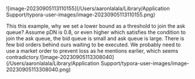 ![image-20230905113110155](/Users/aaronlalala/Library/Application Support/typora-user-images/image-20230905113110155.png)

This this example, why we set a lower bound as a threshold to join the ask queue? Assume pDN is 0.8, or even higher which satisfies the condition to join the ask queue, the bid queue is small and ask queue is large. There is few bid orders behind ours waiting to be executed. We probably need to use a market order to prevent loss as he mentions earlier, which seems contradictory.![image-20230905113308040](/Users/aaronlalala/Library/Application Support/typora-user-images/image-20230905113308040.png) 